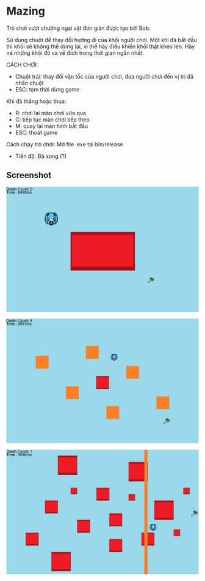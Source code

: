 # Mazing

Trò chơi vượt chướng ngại vật đơn giản được tạo bởi Bob.

Sử dụng chuột để thay đổi hướng đi của khối người chơi. Một khi đã bắt đầu thì khối sẽ không thể dừng lại, vì thế hãy điều khiển khối thật khéo léo.
Hãy né những khối đỏ và về đích trong thời gian ngắn nhất.

CÁCH CHƠI:
  - Chuột trái: thay đổi vận tốc của người chơi, đưa người chơi đến vị trí đã nhấn chuột
  - ESC: tạm thời dừng game

Khi đã thắng hoặc thua:

  - R: chơi lại màn chơi vừa qua
  - C: tiếp tục màn chơi tiếp theo
  - M: quay lại màn hình bắt đầu
  - ESC: thoát game

Cách chạy trò chơi: Mở file .exe tại bin/release

- Tiến độ: Đã xong (?)

## Screenshot

!["Nothing"](https://raw.githubusercontent.com/BobInVietnam/Mazing/refs/heads/master/screenshots/stage1.png)

!["Nothing 2"](https://raw.githubusercontent.com/BobInVietnam/Mazing/refs/heads/master/screenshots/stage2.png)

!["Nothing 3"](https://raw.githubusercontent.com/BobInVietnam/Mazing/refs/heads/master/screenshots/stage3.png)